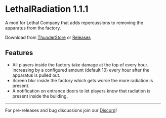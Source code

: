 # LethalRadiation 1.1.1
A mod for Lethal Company that adds repercussions to removing the apparatus from the factory.

Download from [ThunderStore](https://thunderstore.io/c/lethal-company/p/gamehog44/LethalRadiation/) or [Releases](https://github.com/gamehog44/LethalRadiation/releases/latest)

## Features
- All players inside the factory take damage at the top of every hour. Increasing by a configured amount (default 10) every hour after the apparatus is pulled out.
- Screen blur inside the factory which gets worse the more radiation is present.
- A notification on entrance doors to let players know that radiation is present inside the building.
***
For pre-releases and bug discussions join our [Discord](https://discord.com/invite/fsXcFV3)!
